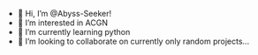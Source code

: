 - 👋 Hi, I’m @Abyss-Seeker!
- 👀 I’m interested in ACGN
- 🌱 I’m currently learning python
- 💞️ I’m looking to collaborate on currently only random projects...

<!---
Abyss-Seeker/Abyss-Seeker is a ✨ special ✨ repository because its `README.md` (this file) appears on your GitHub profile.
You can click the Preview link to take a look at your changes.
--->
